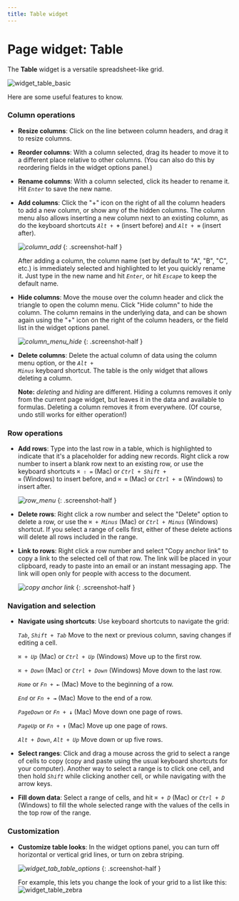 ```yaml
---
title: Table widget
---
```


# Page widget: Table

The **Table** widget is a versatile spreadsheet-like grid.

  ![widget_table_basic](images/widget_table_basic.png)

Here are some useful features to know.

### Column operations

- **Resize columns**: Click on the line between column headers, and drag it to resize columns.

- **Reorder columns**: With a column selected, drag its header to move it to a different place
  relative to other columns. (You can also do this by reordering fields in the widget
  options panel.)

- **Rename columns**: With a column selected, click its header to rename it. Hit <code class="keys">*Enter*</code> to
  save the new name.

- **Add columns**: Click the "+" icon on the right of all the column headers to add a new column,
  or show any of the hidden columns. The column menu also allows inserting a new column next to an
  existing column, as do the keyboard shortcuts <code class="keys">*Alt* + **+**</code>
  (insert before) and <code class="keys">*Alt* + **=**</code> (insert after).

    *![column_add](images/column_add.png)*
    {: .screenshot-half }

    After adding a column, the column name (set by default to "A", "B", "C", etc.) is immediately
    selected and highlighted to let you quickly rename it. Just type in the new name and hit <code
    class="keys">*Enter*</code>, or hit <code class="keys">*Escape*</code> to keep the default name.

- **Hide columns**: Move the mouse over the column header and click the triangle to open the
  column menu. Click "Hide column" to hide the column. The column remains in the underlying data, and can be
  shown again using the "+" icon on the right of the column headers, or the field list in the widget
  options panel.

  *![column_menu_hide](images/column_menu_hide.png)*
  {: .screenshot-half }

- **Delete columns**: Delete the actual column of data using the column menu option, or the
  <code class="keys">*Alt* + *Minus*</code> keyboard shortcut. The table is the only widget that
  allows deleting a column.

    **Note:** *deleting* and *hiding* are different. Hiding a columns removes it
    only from the current page widget, but leaves it in the data and available to formulas.
    Deleting a column removes it from everywhere. (Of course, undo still works for either
    operation!)

### Row operations

- **Add rows**: Type into the last row in a table, which is highlighted to indicate that it's a
  placeholder for adding new records. Right click a row number to insert a blank row next to an
  existing row, or use the keyboard shortcuts
  <code class="keys">*⌘* *⇧* *=*</code> (Mac) or <code class="keys">*Ctrl* + *Shift* + **=**</code> (Windows)
  to insert before, and
  <code class="keys">*⌘* **=**</code> (Mac) or <code class="keys">*Ctrl* + **=**</code> (Windows)
  to insert after.

  *![row_menu](images/row_menu.png)*
  {: .screenshot-half }

- **Delete rows**: Right click a row number and select the "Delete" option to delete a row, or use the
  <code class="keys">*⌘* + *Minus*</code> (Mac) or <code class="keys">*Ctrl* + *Minus*</code> (Windows)
  shortcut. If you select a range of cells first, either of these delete actions will delete all
  rows included in the range.

- **Link to rows**: Right click a row number and select "Copy anchor link" to copy a link to the
  selected cell of that row. The link will be placed in your clipboard, ready to paste into an
  email or an instant messaging app. The link will open only for people with access to the
  document.

  *![copy anchor link](images/row_menu_link.png)*
  {: .screenshot-half }

### Navigation and selection

- **Navigate using shortcuts**: Use keyboard shortcuts to navigate the grid:

    <code class="keys">*Tab*</code>, <code class="keys">*Shift* + *Tab*</code>
    Move to the next or previous column, saving changes if editing a cell.

    <code class="keys">*⌘* + *Up*</code> (Mac) or <code class="keys">*Ctrl* + *Up*</code> (Windows)  Move up to the first row.

    <code class="keys">*⌘* + *Down*</code> (Mac) or <code class="keys">*Ctrl* + *Down*</code> (Windows)  Move down to the last row.

    <code class="keys">*Home*</code> or <code class="keys">*Fn* + **←**</code> (Mac)  Move to the beginning of a row.

    <code class="keys">*End*</code> or <code class="keys">*Fn* + **→**</code> (Mac)  Move to the end of a row.

    <code class="keys">*PageDown*</code> or <code class="keys">*Fn* + **↓**</code> (Mac)  Move down one page of rows.

    <code class="keys">*PageUp*</code> or <code class="keys">*Fn* + **↑**</code> (Mac)  Move up one page of rows.

    <code class="keys">*Alt* + *Down*</code>, <code class="keys">*Alt* + *Up*</code>  Move down or up five rows.

- **Select ranges**: Click and drag a mouse across the grid to select a range of cells to copy
  (copy and paste using the usual
  keyboard shortcuts for your computer). Another way to select a range is to
  click one cell, and then hold <code class="keys">*Shift*</code> while clicking another cell, or
  while navigating with the arrow keys.

- **Fill down data**: Select a range of cells, and hit
  <code class="keys">*⌘* + *D*</code> (Mac) or <code class="keys">*Ctrl* + *D*</code> (Windows)
  to fill the whole selected range with the values of the cells in the top row of the range.

### Customization

- **Customize table looks**: In the widget options panel, you can turn off horizontal or vertical
  grid lines, or turn on zebra striping.

  *![widget_tab_table_options](images/widget_tab_table_options.png)*
  {: .screenshot-half }

  For example, this lets you change the look of your grid to a list like this:
  ![widget_table_zebra](images/widget_table_zebra.png)
